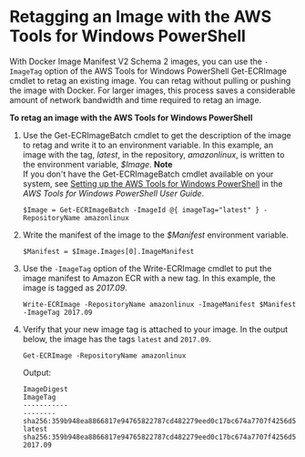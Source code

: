 # Retagging an Image with the AWS Tools for Windows PowerShell<a name="retag-powershell"></a>

With Docker Image Manifest V2 Schema 2 images, you can use the `-ImageTag` option of the AWS Tools for Windows PowerShell Get\-ECRImage cmdlet to retag an existing image\. You can retag without pulling or pushing the image with Docker\. For larger images, this process saves a considerable amount of network bandwidth and time required to retag an image\.

**To retag an image with the AWS Tools for Windows PowerShell**

1. Use the Get\-ECRImageBatch cmdlet to get the description of the image to retag and write it to an environment variable\. In this example, an image with the tag, *latest*, in the repository, *amazonlinux*, is written to the environment variable, *$Image*\.
**Note**  
If you don't have the Get\-ECRImageBatch cmdlet available on your system, see [Setting up the AWS Tools for Windows PowerShell](https://docs.aws.amazon.com/powershell/latest/userguide/pstools-getting-set-up.html) in the *AWS Tools for Windows PowerShell User Guide*\.

   ```
   $Image = Get-ECRImageBatch -ImageId @{ imageTag="latest" } -RepositoryName amazonlinux
   ```

1. Write the manifest of the image to the *$Manifest* environment variable\.

   ```
   $Manifest = $Image.Images[0].ImageManifest
   ```

1. Use the `-ImageTag` option of the Write\-ECRImage cmdlet to put the image manifest to Amazon ECR with a new tag\. In this example, the image is tagged as *2017\.09*\.

   ```
   Write-ECRImage -RepositoryName amazonlinux -ImageManifest $Manifest -ImageTag 2017.09
   ```

1. Verify that your new image tag is attached to your image\. In the output below, the image has the tags `latest` and `2017.09`\.

   ```
   Get-ECRImage -RepositoryName amazonlinux
   ```

   Output:

   ```
   ImageDigest                                                             ImageTag
   -----------                                                             --------
   sha256:359b948ea8866817e94765822787cd482279eed0c17bc674a7707f4256d5d497 latest
   sha256:359b948ea8866817e94765822787cd482279eed0c17bc674a7707f4256d5d497 2017.09
   ```